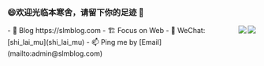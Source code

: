 ### 😄欢迎光临本寒舍，请留下你的足迹 👋
<div>
  <img align="right" src=https://github-readme-stats.vercel.app/api/top-langs/?username=shi-lai-mu&show_icons=true&icon_color=ad0d52&text_color=24292e&bg_color=ffffff&hide_title=true" />
</div>
<div>
  <img align="right" src="https://github-readme-stats.vercel.app/api?username=shi-lai-mu&show_icons=true&icon_color=ad0d52&text_color=24292e&bg_color=ffffff&hide_title=true" />
</div>
- 🎨 Blog https://slmblog.com
- 🏗 Focus on Web
- 💬 WeChat: [shi_lai_mu](shi_lai_mu)
- 📫 Ping me by [Email](mailto:admin@slmblog.com)

